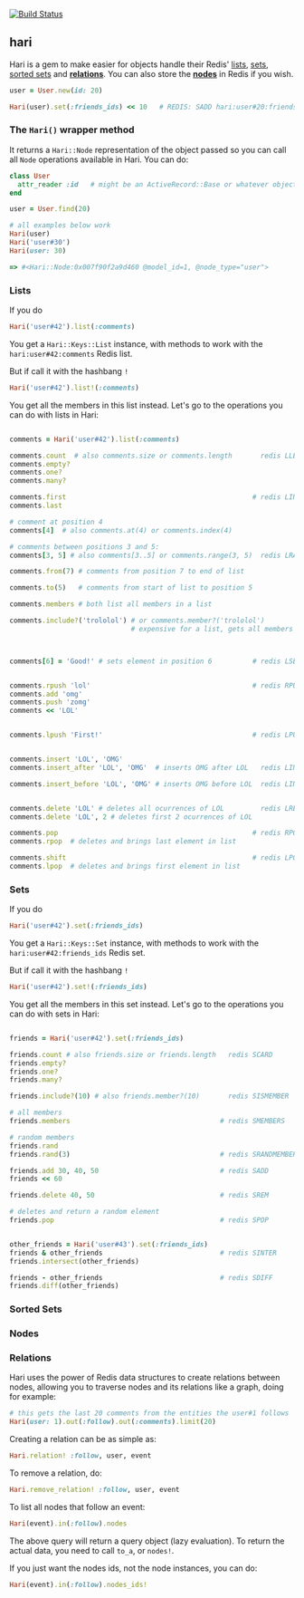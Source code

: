 [![Build Status](https://travis-ci.org/Clubjudge/hari.png?branch=master)](https://travis-ci.org/Clubjudge/hari)

## hari

Hari is a gem to make easier for objects handle their Redis' [lists](https://github.com/Clubjudge/hari#lists), [sets](https://github.com/Clubjudge/hari#sets), [sorted sets](https://github.com/Clubjudge/hari#sorted_sets) and [**relations**](https://github.com/Clubjudge/hari#relations). You can also store the [**nodes**](https://github.com/Clubjudge/hari#nodes) in Redis if you wish.

```ruby
user = User.new(id: 20)

Hari(user).set(:friends_ids) << 10   # REDIS: SADD hari:user#20:friends_ids 10
```

### The `Hari()` wrapper method

It returns a `Hari::Node` representation of the object passed so you can call all `Node` operations available in Hari. You can do:

```ruby
class User
  attr_reader :id   # might be an ActiveRecord::Base or whatever object responds to #id
end

user = User.find(20)

# all examples below work
Hari(user)
Hari('user#30')
Hari(user: 30)

=> #<Hari::Node:0x007f90f2a9d460 @model_id=1, @node_type="user">
```

### Lists

If you do

```ruby
Hari('user#42').list(:comments)
```

You get a `Hari::Keys::List` instance, with methods to work with the `hari:user#42:comments` Redis list.

But if call it with the hashbang `!`

```ruby
Hari('user#42').list!(:comments)
```

You get all the members in this list instead. Let's go to the operations you can do with lists in Hari:

```ruby

comments = Hari('user#42').list(:comments)

comments.count  # also comments.size or comments.length       redis LLEN
comments.empty?
comments.one?
comments.many?

comments.first                                              # redis LINDEX
comments.last

# comment at position 4
comments[4]  # also comments.at(4) or comments.index(4)

# comments between positions 3 and 5:
comments[3, 5] # also comments[3..5] or comments.range(3, 5)  redis LRANGE

comments.from(7) # comments from position 7 to end of list

comments.to(5)   # comments from start of list to position 5

comments.members # both list all members in a list

comments.include?('trololol') # or comments.member?('trololol')
                              # expensive for a list, gets all members first



comments[6] = 'Good!' # sets element in position 6          # redis LSET


comments.rpush 'lol'                                        # redis RPUSH (append)
comments.add 'omg'
comments.push 'zomg'
comments << 'LOL'


comments.lpush 'First!'                                     # redis LPUSH (prepend)


comments.insert 'LOL', 'OMG'
comments.insert_after 'LOL', 'OMG'  # inserts OMG after LOL   redis LINSERT AFTER

comments.insert_before 'LOL', 'OMG' # inserts OMG before LOL  redis LINSERT BEFORE


comments.delete 'LOL' # deletes all ocurrences of LOL         redis LREM
comments.delete 'LOL', 2 # deletes first 2 ocurrences of LOL

comments.pop                                                # redis RPOP
comments.rpop  # deletes and brings last element in list

comments.shift                                              # redis LPOP
comments.lpop  # deletes and brings first element in list
```

### Sets

If you do

```ruby
Hari('user#42').set(:friends_ids)
```

You get a `Hari::Keys::Set` instance, with methods to work with the `hari:user#42:friends_ids` Redis set.

But if call it with the hashbang `!`

```ruby
Hari('user#42').set!(:friends_ids)
```

You get all the members in this set instead. Let's go to the operations you can do with sets in Hari:

```ruby

friends = Hari('user#42').set(:friends_ids)

friends.count # also friends.size or friends.length   redis SCARD
friends.empty?
friends.one?
friends.many?

friends.include?(10) # also friends.member?(10)       redis SISMEMBER

# all members
friends.members                                     # redis SMEMBERS

# random members
friends.rand
friends.rand(3)                                     # redis SRANDMEMBER

friends.add 30, 40, 50                              # redis SADD
friends << 60

friends.delete 40, 50                               # redis SREM

# deletes and return a random element
friends.pop                                         # redis SPOP


other_friends = Hari('user#43').set(:friends_ids)
friends & other_friends                             # redis SINTER
friends.intersect(other_friends)

friends - other_friends                             # redis SDIFF
friends.diff(other_friends)
```

### Sorted Sets

### Nodes

### Relations

Hari uses the power of Redis data structures to create relations between nodes, allowing you to traverse nodes and its relations like a graph, doing for example:

```ruby
# this gets the last 20 comments from the entities the user#1 follows
Hari(user: 1).out(:follow).out(:comments).limit(20)
```

Creating a relation can be as simple as:

```ruby
Hari.relation! :follow, user, event
```

To remove a relation, do:

```ruby
Hari.remove_relation! :follow, user, event
```

To list all nodes that follow an event:

```ruby
Hari(event).in(:follow).nodes
```

The above query will return a query object (lazy evaluation). To return the actual data, you need to call `to_a`, or `nodes!`.

If you just want the nodes ids, not the node instances, you can do:

```ruby
Hari(event).in(:follow).nodes_ids!
```
